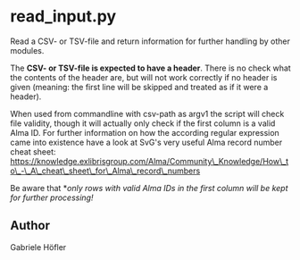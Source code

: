 # read\_input.py

Read a CSV- or TSV-file and return information for further handling by other modules.

The **CSV- or TSV-file is expected to have a header**. There is no check what the contents
of the header are, but will not work correctly if no header is given (meaning: the first
line will be skipped and treated as if it were a header).

When used from commandline with csv-path as argv1 the script will check file validity, though it will
actually only check if the first column is a valid Alma ID. For further information
on how the according regular expression came into existence have a look at SvG's very useful
Alma record number cheat sheet:
https://knowledge.exlibrisgroup.com/Alma/Community\_Knowledge/How\_to\_-\_A\_cheat\_sheet\_for\_Alma\_record\_numbers

Be aware that **only rows with valid Alma IDs in the first column will be kept for further processing!*

## Author
Gabriele Höfler
